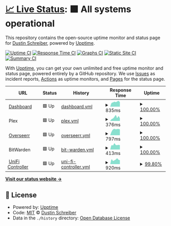 # [📈 Live Status](https://ReArmedHalo.github.io/holonet-status): <!--live status--> **🟩 All systems operational**

This repository contains the open-source uptime monitor and status page for [Dustin Schreiber](https://www.dustinschreiber.com), powered by [Upptime](https://github.com/upptime/upptime).

[![Uptime CI](https://github.com/ReArmedHalo/holonet-status/workflows/Uptime%20CI/badge.svg)](https://github.com/ReArmedHalo/holonet-status/actions?query=workflow%3A%22Uptime+CI%22)
[![Response Time CI](https://github.com/ReArmedHalo/holonet-status/workflows/Response%20Time%20CI/badge.svg)](https://github.com/ReArmedHalo/holonet-status/actions?query=workflow%3A%22Response+Time+CI%22)
[![Graphs CI](https://github.com/ReArmedHalo/holonet-status/workflows/Graphs%20CI/badge.svg)](https://github.com/ReArmedHalo/holonet-status/actions?query=workflow%3A%22Graphs+CI%22)
[![Static Site CI](https://github.com/ReArmedHalo/holonet-status/workflows/Static%20Site%20CI/badge.svg)](https://github.com/ReArmedHalo/holonet-status/actions?query=workflow%3A%22Static+Site+CI%22)
[![Summary CI](https://github.com/ReArmedHalo/holonet-status/workflows/Summary%20CI/badge.svg)](https://github.com/ReArmedHalo/holonet-status/actions?query=workflow%3A%22Summary+CI%22)

With [Upptime](https://upptime.js.org), you can get your own unlimited and free uptime monitor and status page, powered entirely by a GitHub repository. We use [Issues](https://github.com/ReArmedHalo/holonet-status/issues) as incident reports, [Actions](https://github.com/ReArmedHalo/holonet-status/actions) as uptime monitors, and [Pages](https://ReArmedHalo.github.io/holonet-status) for the status page.

<!--start: status pages-->
<!-- This summary is generated by Upptime (https://github.com/upptime/upptime) -->
<!-- Do not edit this manually, your changes will be overwritten -->
<!-- prettier-ignore -->
| URL | Status | History | Response Time | Uptime |
| --- | ------ | ------- | ------------- | ------ |
| <img alt="" src="https://icons.duckduckgo.com/ip3/holonet.us.ico" height="13"> [Dashboard](https://holonet.us) | 🟩 Up | [dashboard.yml](https://github.com/ReArmedHalo/holonet-status/commits/HEAD/history/dashboard.yml) | <details><summary><img alt="Response time graph" src="./graphs/dashboard/response-time-week.png" height="20"> 835ms</summary><br><a href="https://ReArmedHalo.github.io/holonet-status/history/dashboard"><img alt="Response time 675" src="https://img.shields.io/endpoint?url=https%3A%2F%2Fraw.githubusercontent.com%2FReArmedHalo%2Fholonet-status%2FHEAD%2Fapi%2Fdashboard%2Fresponse-time.json"></a><br><a href="https://ReArmedHalo.github.io/holonet-status/history/dashboard"><img alt="24-hour response time 704" src="https://img.shields.io/endpoint?url=https%3A%2F%2Fraw.githubusercontent.com%2FReArmedHalo%2Fholonet-status%2FHEAD%2Fapi%2Fdashboard%2Fresponse-time-day.json"></a><br><a href="https://ReArmedHalo.github.io/holonet-status/history/dashboard"><img alt="7-day response time 835" src="https://img.shields.io/endpoint?url=https%3A%2F%2Fraw.githubusercontent.com%2FReArmedHalo%2Fholonet-status%2FHEAD%2Fapi%2Fdashboard%2Fresponse-time-week.json"></a><br><a href="https://ReArmedHalo.github.io/holonet-status/history/dashboard"><img alt="30-day response time 753" src="https://img.shields.io/endpoint?url=https%3A%2F%2Fraw.githubusercontent.com%2FReArmedHalo%2Fholonet-status%2FHEAD%2Fapi%2Fdashboard%2Fresponse-time-month.json"></a><br><a href="https://ReArmedHalo.github.io/holonet-status/history/dashboard"><img alt="1-year response time 698" src="https://img.shields.io/endpoint?url=https%3A%2F%2Fraw.githubusercontent.com%2FReArmedHalo%2Fholonet-status%2FHEAD%2Fapi%2Fdashboard%2Fresponse-time-year.json"></a></details> | <details><summary><a href="https://ReArmedHalo.github.io/holonet-status/history/dashboard">100.00%</a></summary><a href="https://ReArmedHalo.github.io/holonet-status/history/dashboard"><img alt="All-time uptime 99.72%" src="https://img.shields.io/endpoint?url=https%3A%2F%2Fraw.githubusercontent.com%2FReArmedHalo%2Fholonet-status%2FHEAD%2Fapi%2Fdashboard%2Fuptime.json"></a><br><a href="https://ReArmedHalo.github.io/holonet-status/history/dashboard"><img alt="24-hour uptime 100.00%" src="https://img.shields.io/endpoint?url=https%3A%2F%2Fraw.githubusercontent.com%2FReArmedHalo%2Fholonet-status%2FHEAD%2Fapi%2Fdashboard%2Fuptime-day.json"></a><br><a href="https://ReArmedHalo.github.io/holonet-status/history/dashboard"><img alt="7-day uptime 100.00%" src="https://img.shields.io/endpoint?url=https%3A%2F%2Fraw.githubusercontent.com%2FReArmedHalo%2Fholonet-status%2FHEAD%2Fapi%2Fdashboard%2Fuptime-week.json"></a><br><a href="https://ReArmedHalo.github.io/holonet-status/history/dashboard"><img alt="30-day uptime 100.00%" src="https://img.shields.io/endpoint?url=https%3A%2F%2Fraw.githubusercontent.com%2FReArmedHalo%2Fholonet-status%2FHEAD%2Fapi%2Fdashboard%2Fuptime-month.json"></a><br><a href="https://ReArmedHalo.github.io/holonet-status/history/dashboard"><img alt="1-year uptime 99.72%" src="https://img.shields.io/endpoint?url=https%3A%2F%2Fraw.githubusercontent.com%2FReArmedHalo%2Fholonet-status%2FHEAD%2Fapi%2Fdashboard%2Fuptime-year.json"></a></details>
| <img alt="" src="https://icons.duckduckgo.com/ip3/null.ico" height="13"> Plex | 🟩 Up | [plex.yml](https://github.com/ReArmedHalo/holonet-status/commits/HEAD/history/plex.yml) | <details><summary><img alt="Response time graph" src="./graphs/plex/response-time-week.png" height="20"> 376ms</summary><br><a href="https://ReArmedHalo.github.io/holonet-status/history/plex"><img alt="Response time 325" src="https://img.shields.io/endpoint?url=https%3A%2F%2Fraw.githubusercontent.com%2FReArmedHalo%2Fholonet-status%2FHEAD%2Fapi%2Fplex%2Fresponse-time.json"></a><br><a href="https://ReArmedHalo.github.io/holonet-status/history/plex"><img alt="24-hour response time 282" src="https://img.shields.io/endpoint?url=https%3A%2F%2Fraw.githubusercontent.com%2FReArmedHalo%2Fholonet-status%2FHEAD%2Fapi%2Fplex%2Fresponse-time-day.json"></a><br><a href="https://ReArmedHalo.github.io/holonet-status/history/plex"><img alt="7-day response time 376" src="https://img.shields.io/endpoint?url=https%3A%2F%2Fraw.githubusercontent.com%2FReArmedHalo%2Fholonet-status%2FHEAD%2Fapi%2Fplex%2Fresponse-time-week.json"></a><br><a href="https://ReArmedHalo.github.io/holonet-status/history/plex"><img alt="30-day response time 336" src="https://img.shields.io/endpoint?url=https%3A%2F%2Fraw.githubusercontent.com%2FReArmedHalo%2Fholonet-status%2FHEAD%2Fapi%2Fplex%2Fresponse-time-month.json"></a><br><a href="https://ReArmedHalo.github.io/holonet-status/history/plex"><img alt="1-year response time 329" src="https://img.shields.io/endpoint?url=https%3A%2F%2Fraw.githubusercontent.com%2FReArmedHalo%2Fholonet-status%2FHEAD%2Fapi%2Fplex%2Fresponse-time-year.json"></a></details> | <details><summary><a href="https://ReArmedHalo.github.io/holonet-status/history/plex">100.00%</a></summary><a href="https://ReArmedHalo.github.io/holonet-status/history/plex"><img alt="All-time uptime 99.22%" src="https://img.shields.io/endpoint?url=https%3A%2F%2Fraw.githubusercontent.com%2FReArmedHalo%2Fholonet-status%2FHEAD%2Fapi%2Fplex%2Fuptime.json"></a><br><a href="https://ReArmedHalo.github.io/holonet-status/history/plex"><img alt="24-hour uptime 100.00%" src="https://img.shields.io/endpoint?url=https%3A%2F%2Fraw.githubusercontent.com%2FReArmedHalo%2Fholonet-status%2FHEAD%2Fapi%2Fplex%2Fuptime-day.json"></a><br><a href="https://ReArmedHalo.github.io/holonet-status/history/plex"><img alt="7-day uptime 100.00%" src="https://img.shields.io/endpoint?url=https%3A%2F%2Fraw.githubusercontent.com%2FReArmedHalo%2Fholonet-status%2FHEAD%2Fapi%2Fplex%2Fuptime-week.json"></a><br><a href="https://ReArmedHalo.github.io/holonet-status/history/plex"><img alt="30-day uptime 100.00%" src="https://img.shields.io/endpoint?url=https%3A%2F%2Fraw.githubusercontent.com%2FReArmedHalo%2Fholonet-status%2FHEAD%2Fapi%2Fplex%2Fuptime-month.json"></a><br><a href="https://ReArmedHalo.github.io/holonet-status/history/plex"><img alt="1-year uptime 99.18%" src="https://img.shields.io/endpoint?url=https%3A%2F%2Fraw.githubusercontent.com%2FReArmedHalo%2Fholonet-status%2FHEAD%2Fapi%2Fplex%2Fuptime-year.json"></a></details>
| <img alt="" src="https://icons.duckduckgo.com/ip3/overseerr.holonet.us.ico" height="13"> [Overseerr](https://overseerr.holonet.us) | 🟩 Up | [overseerr.yml](https://github.com/ReArmedHalo/holonet-status/commits/HEAD/history/overseerr.yml) | <details><summary><img alt="Response time graph" src="./graphs/overseerr/response-time-week.png" height="20"> 797ms</summary><br><a href="https://ReArmedHalo.github.io/holonet-status/history/overseerr"><img alt="Response time 1460" src="https://img.shields.io/endpoint?url=https%3A%2F%2Fraw.githubusercontent.com%2FReArmedHalo%2Fholonet-status%2FHEAD%2Fapi%2Foverseerr%2Fresponse-time.json"></a><br><a href="https://ReArmedHalo.github.io/holonet-status/history/overseerr"><img alt="24-hour response time 819" src="https://img.shields.io/endpoint?url=https%3A%2F%2Fraw.githubusercontent.com%2FReArmedHalo%2Fholonet-status%2FHEAD%2Fapi%2Foverseerr%2Fresponse-time-day.json"></a><br><a href="https://ReArmedHalo.github.io/holonet-status/history/overseerr"><img alt="7-day response time 797" src="https://img.shields.io/endpoint?url=https%3A%2F%2Fraw.githubusercontent.com%2FReArmedHalo%2Fholonet-status%2FHEAD%2Fapi%2Foverseerr%2Fresponse-time-week.json"></a><br><a href="https://ReArmedHalo.github.io/holonet-status/history/overseerr"><img alt="30-day response time 750" src="https://img.shields.io/endpoint?url=https%3A%2F%2Fraw.githubusercontent.com%2FReArmedHalo%2Fholonet-status%2FHEAD%2Fapi%2Foverseerr%2Fresponse-time-month.json"></a><br><a href="https://ReArmedHalo.github.io/holonet-status/history/overseerr"><img alt="1-year response time 1490" src="https://img.shields.io/endpoint?url=https%3A%2F%2Fraw.githubusercontent.com%2FReArmedHalo%2Fholonet-status%2FHEAD%2Fapi%2Foverseerr%2Fresponse-time-year.json"></a></details> | <details><summary><a href="https://ReArmedHalo.github.io/holonet-status/history/overseerr">100.00%</a></summary><a href="https://ReArmedHalo.github.io/holonet-status/history/overseerr"><img alt="All-time uptime 98.24%" src="https://img.shields.io/endpoint?url=https%3A%2F%2Fraw.githubusercontent.com%2FReArmedHalo%2Fholonet-status%2FHEAD%2Fapi%2Foverseerr%2Fuptime.json"></a><br><a href="https://ReArmedHalo.github.io/holonet-status/history/overseerr"><img alt="24-hour uptime 100.00%" src="https://img.shields.io/endpoint?url=https%3A%2F%2Fraw.githubusercontent.com%2FReArmedHalo%2Fholonet-status%2FHEAD%2Fapi%2Foverseerr%2Fuptime-day.json"></a><br><a href="https://ReArmedHalo.github.io/holonet-status/history/overseerr"><img alt="7-day uptime 100.00%" src="https://img.shields.io/endpoint?url=https%3A%2F%2Fraw.githubusercontent.com%2FReArmedHalo%2Fholonet-status%2FHEAD%2Fapi%2Foverseerr%2Fuptime-week.json"></a><br><a href="https://ReArmedHalo.github.io/holonet-status/history/overseerr"><img alt="30-day uptime 100.00%" src="https://img.shields.io/endpoint?url=https%3A%2F%2Fraw.githubusercontent.com%2FReArmedHalo%2Fholonet-status%2FHEAD%2Fapi%2Foverseerr%2Fuptime-month.json"></a><br><a href="https://ReArmedHalo.github.io/holonet-status/history/overseerr"><img alt="1-year uptime 98.13%" src="https://img.shields.io/endpoint?url=https%3A%2F%2Fraw.githubusercontent.com%2FReArmedHalo%2Fholonet-status%2FHEAD%2Fapi%2Foverseerr%2Fuptime-year.json"></a></details>
| <img alt="" src="https://icons.duckduckgo.com/ip3/null.ico" height="13"> BitWarden | 🟩 Up | [bit-warden.yml](https://github.com/ReArmedHalo/holonet-status/commits/HEAD/history/bit-warden.yml) | <details><summary><img alt="Response time graph" src="./graphs/bit-warden/response-time-week.png" height="20"> 413ms</summary><br><a href="https://ReArmedHalo.github.io/holonet-status/history/bit-warden"><img alt="Response time 599" src="https://img.shields.io/endpoint?url=https%3A%2F%2Fraw.githubusercontent.com%2FReArmedHalo%2Fholonet-status%2FHEAD%2Fapi%2Fbit-warden%2Fresponse-time.json"></a><br><a href="https://ReArmedHalo.github.io/holonet-status/history/bit-warden"><img alt="24-hour response time 342" src="https://img.shields.io/endpoint?url=https%3A%2F%2Fraw.githubusercontent.com%2FReArmedHalo%2Fholonet-status%2FHEAD%2Fapi%2Fbit-warden%2Fresponse-time-day.json"></a><br><a href="https://ReArmedHalo.github.io/holonet-status/history/bit-warden"><img alt="7-day response time 413" src="https://img.shields.io/endpoint?url=https%3A%2F%2Fraw.githubusercontent.com%2FReArmedHalo%2Fholonet-status%2FHEAD%2Fapi%2Fbit-warden%2Fresponse-time-week.json"></a><br><a href="https://ReArmedHalo.github.io/holonet-status/history/bit-warden"><img alt="30-day response time 402" src="https://img.shields.io/endpoint?url=https%3A%2F%2Fraw.githubusercontent.com%2FReArmedHalo%2Fholonet-status%2FHEAD%2Fapi%2Fbit-warden%2Fresponse-time-month.json"></a><br><a href="https://ReArmedHalo.github.io/holonet-status/history/bit-warden"><img alt="1-year response time 544" src="https://img.shields.io/endpoint?url=https%3A%2F%2Fraw.githubusercontent.com%2FReArmedHalo%2Fholonet-status%2FHEAD%2Fapi%2Fbit-warden%2Fresponse-time-year.json"></a></details> | <details><summary><a href="https://ReArmedHalo.github.io/holonet-status/history/bit-warden">100.00%</a></summary><a href="https://ReArmedHalo.github.io/holonet-status/history/bit-warden"><img alt="All-time uptime 97.89%" src="https://img.shields.io/endpoint?url=https%3A%2F%2Fraw.githubusercontent.com%2FReArmedHalo%2Fholonet-status%2FHEAD%2Fapi%2Fbit-warden%2Fuptime.json"></a><br><a href="https://ReArmedHalo.github.io/holonet-status/history/bit-warden"><img alt="24-hour uptime 100.00%" src="https://img.shields.io/endpoint?url=https%3A%2F%2Fraw.githubusercontent.com%2FReArmedHalo%2Fholonet-status%2FHEAD%2Fapi%2Fbit-warden%2Fuptime-day.json"></a><br><a href="https://ReArmedHalo.github.io/holonet-status/history/bit-warden"><img alt="7-day uptime 100.00%" src="https://img.shields.io/endpoint?url=https%3A%2F%2Fraw.githubusercontent.com%2FReArmedHalo%2Fholonet-status%2FHEAD%2Fapi%2Fbit-warden%2Fuptime-week.json"></a><br><a href="https://ReArmedHalo.github.io/holonet-status/history/bit-warden"><img alt="30-day uptime 100.00%" src="https://img.shields.io/endpoint?url=https%3A%2F%2Fraw.githubusercontent.com%2FReArmedHalo%2Fholonet-status%2FHEAD%2Fapi%2Fbit-warden%2Fuptime-month.json"></a><br><a href="https://ReArmedHalo.github.io/holonet-status/history/bit-warden"><img alt="1-year uptime 98.48%" src="https://img.shields.io/endpoint?url=https%3A%2F%2Fraw.githubusercontent.com%2FReArmedHalo%2Fholonet-status%2FHEAD%2Fapi%2Fbit-warden%2Fuptime-year.json"></a></details>
| <img alt="" src="https://icons.duckduckgo.com/ip3/unifi.holonet.us.ico" height="13"> [UniFi Controller](https://unifi.holonet.us) | 🟩 Up | [uni-fi-controller.yml](https://github.com/ReArmedHalo/holonet-status/commits/HEAD/history/uni-fi-controller.yml) | <details><summary><img alt="Response time graph" src="./graphs/uni-fi-controller/response-time-week.png" height="20"> 920ms</summary><br><a href="https://ReArmedHalo.github.io/holonet-status/history/uni-fi-controller"><img alt="Response time 1022" src="https://img.shields.io/endpoint?url=https%3A%2F%2Fraw.githubusercontent.com%2FReArmedHalo%2Fholonet-status%2FHEAD%2Fapi%2Funi-fi-controller%2Fresponse-time.json"></a><br><a href="https://ReArmedHalo.github.io/holonet-status/history/uni-fi-controller"><img alt="24-hour response time 819" src="https://img.shields.io/endpoint?url=https%3A%2F%2Fraw.githubusercontent.com%2FReArmedHalo%2Fholonet-status%2FHEAD%2Fapi%2Funi-fi-controller%2Fresponse-time-day.json"></a><br><a href="https://ReArmedHalo.github.io/holonet-status/history/uni-fi-controller"><img alt="7-day response time 920" src="https://img.shields.io/endpoint?url=https%3A%2F%2Fraw.githubusercontent.com%2FReArmedHalo%2Fholonet-status%2FHEAD%2Fapi%2Funi-fi-controller%2Fresponse-time-week.json"></a><br><a href="https://ReArmedHalo.github.io/holonet-status/history/uni-fi-controller"><img alt="30-day response time 859" src="https://img.shields.io/endpoint?url=https%3A%2F%2Fraw.githubusercontent.com%2FReArmedHalo%2Fholonet-status%2FHEAD%2Fapi%2Funi-fi-controller%2Fresponse-time-month.json"></a><br><a href="https://ReArmedHalo.github.io/holonet-status/history/uni-fi-controller"><img alt="1-year response time 1072" src="https://img.shields.io/endpoint?url=https%3A%2F%2Fraw.githubusercontent.com%2FReArmedHalo%2Fholonet-status%2FHEAD%2Fapi%2Funi-fi-controller%2Fresponse-time-year.json"></a></details> | <details><summary><a href="https://ReArmedHalo.github.io/holonet-status/history/uni-fi-controller">99.80%</a></summary><a href="https://ReArmedHalo.github.io/holonet-status/history/uni-fi-controller"><img alt="All-time uptime 96.19%" src="https://img.shields.io/endpoint?url=https%3A%2F%2Fraw.githubusercontent.com%2FReArmedHalo%2Fholonet-status%2FHEAD%2Fapi%2Funi-fi-controller%2Fuptime.json"></a><br><a href="https://ReArmedHalo.github.io/holonet-status/history/uni-fi-controller"><img alt="24-hour uptime 98.59%" src="https://img.shields.io/endpoint?url=https%3A%2F%2Fraw.githubusercontent.com%2FReArmedHalo%2Fholonet-status%2FHEAD%2Fapi%2Funi-fi-controller%2Fuptime-day.json"></a><br><a href="https://ReArmedHalo.github.io/holonet-status/history/uni-fi-controller"><img alt="7-day uptime 99.80%" src="https://img.shields.io/endpoint?url=https%3A%2F%2Fraw.githubusercontent.com%2FReArmedHalo%2Fholonet-status%2FHEAD%2Fapi%2Funi-fi-controller%2Fuptime-week.json"></a><br><a href="https://ReArmedHalo.github.io/holonet-status/history/uni-fi-controller"><img alt="30-day uptime 99.95%" src="https://img.shields.io/endpoint?url=https%3A%2F%2Fraw.githubusercontent.com%2FReArmedHalo%2Fholonet-status%2FHEAD%2Fapi%2Funi-fi-controller%2Fuptime-month.json"></a><br><a href="https://ReArmedHalo.github.io/holonet-status/history/uni-fi-controller"><img alt="1-year uptime 95.92%" src="https://img.shields.io/endpoint?url=https%3A%2F%2Fraw.githubusercontent.com%2FReArmedHalo%2Fholonet-status%2FHEAD%2Fapi%2Funi-fi-controller%2Fuptime-year.json"></a></details>

<!--end: status pages-->

[**Visit our status website →**](https://ReArmedHalo.github.io/holonet-status)

## 📄 License

- Powered by: [Upptime](https://github.com/upptime/upptime)
- Code: [MIT](./LICENSE) © [Dustin Schreiber](https://www.dustinschreiber.com)
- Data in the `./history` directory: [Open Database License](https://opendatacommons.org/licenses/odbl/1-0/)
